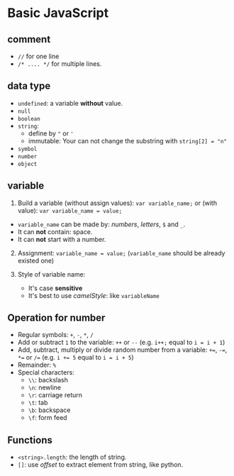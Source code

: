 # Basic JavaScript

## comment

* `//` for one line 
* `/* .... */` for multiple lines.

## data type

* `undefined`: a variable **without** value.
* `null`
* `boolean`
* `string`: 
    * define by `"` or `'`
    * immutable: Your can not change the substring with `string[2] = "n"`
* `symbol`
* `number`
* `object`

## variable

1. Build a variable (without assign values): `var variable_name;` or
(with value): `var variable_name = value;`

* `variable_name` can be made by: _numbers_, _letters_, `$` and `_`.
* It can **not** contain: space.
* It can **not** start with a number.

2. Assignment: `variable_name = value;` (`variable_name` should be already existed one)

3. Style of variable name: 
    * It's case **sensitive**
    * It's best to use _camelStyle_: like `variableName`

## Operation for number

* Regular symbols: `+`, `-`, `*`, `/`
* Add or subtract `1` to the variable: `++` or `--` (e.g. `i++;` equal to `i = i + 1`)
* Add, subtract, multiply or divide random number from a variable: `+=`, `-=`, `*=` or `/=` (e.g. `i += 5` equal to `i = i + 5`)
* Remainder: `%`
* Special characters:
    * `\\`: backslash
    * `\n`: newline
    * `\r`: carriage return
    * `\t`: tab
    * `\b`: backspace
    * `\f`: form feed

## Functions

* `<string>.length`: the length of string.
* `[]`: use _offset_ to extract element from string, like python.